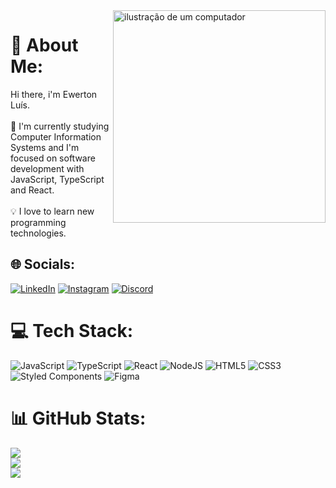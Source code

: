 <img src="https://raw.githubusercontent.com/MicaelliMedeiros/micaellimedeiros/master/image/computer-illustration.png" alt="ilustração de um computador" min-width="340px" max-width="340px" width="340px" align="right">

# 💫 About Me:
Hi there, i'm Ewerton Luís.<br><br>🌱 I'm currently studying Computer Information Systems and I'm focused on software development with JavaScript, TypeScript and React.<br><br>💡 I love to learn new programming technologies.


## 🌐 Socials:
[![LinkedIn](https://img.shields.io/badge/LinkedIn-%230077B5.svg?logo=linkedin&logoColor=white)](https://linkedin.com/in/ewertonluis28) [![Instagram](https://img.shields.io/badge/Instagram-%23E4405F.svg?logo=Instagram&logoColor=white)](https://instagram.com/ewrtonl)  [![Discord](https://img.shields.io/badge/Discord-%237289DA.svg?logo=discord&logoColor=white)](https://discord.gg/https://discord.com/users/472092988407808000) 

# 💻 Tech Stack:
![JavaScript](https://img.shields.io/badge/javascript-%23323330.svg?style=for-the-badge&logo=javascript&logoColor=%23F7DF1E) ![TypeScript](https://img.shields.io/badge/TypeScript-007ACC?style=for-the-badge&logo=typescript&logoColor=white) ![React](https://img.shields.io/badge/react-%2320232a.svg?style=for-the-badge&logo=react&logoColor=%2361DAFB) ![NodeJS](https://img.shields.io/badge/node.js-6DA55F?style=for-the-badge&logo=node.js&logoColor=white) ![HTML5](https://img.shields.io/badge/html5-%23E34F26.svg?style=for-the-badge&logo=html5&logoColor=white) ![CSS3](https://img.shields.io/badge/css3-%231572B6.svg?style=for-the-badge&logo=css3&logoColor=white) ![Styled Components](https://img.shields.io/badge/styled--components-DB7093?style=for-the-badge&logo=styled-components&logoColor=white) 	![Figma](https://img.shields.io/badge/figma-%23F24E1E.svg?style=for-the-badge&logo=figma&logoColor=white)
# 📊 GitHub Stats:
![](https://github-readme-stats.vercel.app/api?username=ewrtonl&theme=radical&hide_border=false&include_all_commits=true&count_private=false)<br/>
![](https://github-readme-streak-stats.herokuapp.com/?user=ewrtonl&theme=radical&hide_border=false)<br/>
![](https://github-readme-stats.vercel.app/api/top-langs/?username=ewrtonl&theme=radical&hide_border=false&include_all_commits=true&count_private=false&layout=compact)
